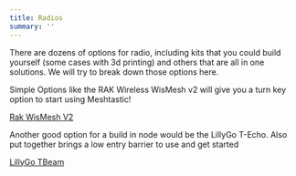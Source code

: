 ```yaml
---
title: Radios
summary: ''
---
```


There are dozens of options for radio, including kits that you could build yourself (some cases with 3d printing) and others that are all in one solutions. We will try to break down those options here.

Simple Options like the RAK Wireless WisMesh v2 will give you a turn key option to start using Meshtastic!

[Rak WisMesh V2](https://store.rakwireless.com/products/wismesh-pocket?srsltid=AfmBOorX5ZwHR3ey9Qbw0KnLPgNsgy273S4vOVJTYXIgv_lm2a5heKno)

Another good option for a build in node would be the LillyGo T-Echo. Also put together brings a low entry barrier to use and get started

[LillyGo TBeam](https://lilygo.cc/products/t-echo-lilygo?srsltid=AfmBOopDO9eTH-pj0N4oiL6wTNOFTvJOXZdCF7RAi38TiONZDy89sFhN)


